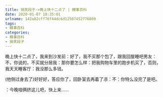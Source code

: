 ```yaml
---
title: 搞笑段子->晚上快十二点了 | 糗事百科
date: 2020-01-07 18:35:01
urlname: 142a82cff76f44dc6d12507452776809
tags: 
- 糗事百科
categories:
- 糗事百科
- 搞笑段子
---
```

晚上快十二点了，我来到沙发前：好了，我不买那个包了，跟我回屋睡吧男友：不，你说的，不买就分居我：那你要怎么样：把我购物车里的跑步机买了，否则，我天天睡客厅：我没那么多钱。

(他侧过身去了)好好好，答应你了，回卧室去再着了凉：不：你特么没完了是吧。

：今晚咱俩挤这儿吧，快上来……


